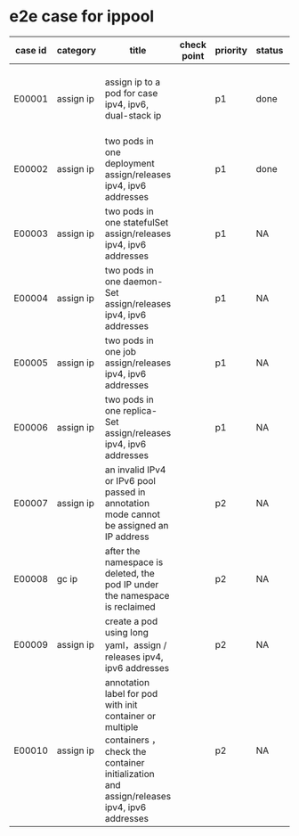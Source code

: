 # e2e case for ippool

| case id | category  | title                                 |check point | priority | status | other |
|---------|-----------|---------------------------------------|------------|----------|--------|-------|
| E00001  | assign ip | assign ip to a pod for case ipv4, ipv6, dual-stack ip || p1   | done   | In all use cases, do not create pods in the default namespace  |
| E00002  | assign ip | two pods in one deployment assign/releases ipv4, ipv6 addresses|| p1 | done ||
| E00003  | assign ip | two pods in one statefulSet assign/releases ipv4, ipv6 addresses||p1|NA||
| E00004  | assign ip | two pods in one daemon-Set assign/releases ipv4, ipv6 addresses||p1|NA||
| E00005  | assign ip | two pods in one job assign/releases ipv4, ipv6 addresses||p1|NA||
| E00006  | assign ip | two pods in one replica-Set assign/releases ipv4, ipv6 addresses||p1|NA||
| E00007  | assign ip | an invalid IPv4 or IPv6 pool passed in annotation mode cannot be assigned an IP address||p2|NA||
| E00008  | gc ip | after the namespace is deleted, the pod IP under the namespace is reclaimed ||p2|NA||
| E00009  | assign ip | create a pod using long yaml，assign / releases ipv4, ipv6 addresses ||p2|NA||
| E00010  | assign ip | annotation label for pod with init container or multiple containers ，check the container initialization and assign/releases ipv4, ipv6 addresses||p2|NA||
